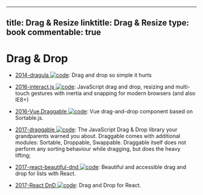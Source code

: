 
---
title: Drag & Resize
linktitle: Drag & Resize
type: book
commentable: true
---

# Drag & Drop

- [2014-dragula ![code](https://ng-tech.icu/assets/code.svg)](https://github.com/bevacqua/dragula): Drag and drop so simple it hurts

- [2016-interact.js ![code](https://ng-tech.icu/assets/code.svg)](https://github.com/taye/interact.js): JavaScript drag and drop, resizing and multi-touch gestures with inertia and snapping for modern browsers (and also IE8+)

- [2016-Vue.Draggable ![code](https://ng-tech.icu/assets/code.svg)](https://github.com/SortableJS/Vue.Draggable): Vue drag-and-drop component based on Sortable.js.

- [2017-draggable ![code](https://ng-tech.icu/assets/code.svg)](https://github.com/Shopify/draggable): The JavaScript Drag & Drop library your grandparents warned you about. Draggable comes with additional modules: Sortable, Droppable, Swappable. Draggable itself does not perform any sorting behaviour while dragging, but does the heavy lifting;

- [2017-react-beautiful-dnd ![code](https://ng-tech.icu/assets/code.svg)](https://github.com/atlassian/react-beautiful-dnd): Beautiful and accessible drag and drop for lists with React.

- [2017-React DnD ![code](https://ng-tech.icu/assets/code.svg)](https://github.com/react-dnd/react-dnd/): Drag and Drop for React.

    